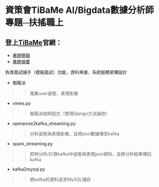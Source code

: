 # 資策會TiBaMe AI/Bigdata數據分析師專題─扶搖職上
## 登上[TiBaMe](https://www.tibame.com/coursegoodjob/bigdata?path=works/works_JobHunter.html)官網：
* [專題簡報](https://reurl.cc/QdYx1M)
* [專題摘要](https://reurl.cc/E7VeOm)

負責面試捕手（模擬面試）功能，資料串接、系統服務架構設計   
-  樹莓派   
>>蒐集user姿態、表情影像  
-  views.py   
>>樹莓派拍照程式（使用Django方法操控）  
-  openpose2kafka_streaming.py   
>>分析姿態與表情影像，且將json數據傳至kafka  
-  spark_streaming.py   
>>即時分析/計算kafka中姿態與表情json資料，並將分析結果傳回kafka  
-  kafka2mysql.py  
>>將kafka的資料送至MySQL儲存  
